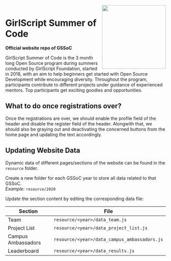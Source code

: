 <img align="right" width="200" height="200" src="https://www.gssoc.tech/images/favicon/favicon.png">

# GirlScript Summer of Code

**Official website repo of GSSoC**

GirlScript Summer of Code is the 3 month long Open Source program during summers conducted by GirlScript Foundation, started in 2018, with an aim to help beginners get started with Open Source Development while encouraging diversity. Throughout the program, participants contribute to different projects under guidance of experienced mentors. Top participants get exciting goodies and opportunities.

## What to do once registrations over?

Once the registrations are over, we should enable the profile field of the header and disable the register field of the header. Alongwith that, we should also be graying out and deactivating the concerned buttons from the home page and updating the text accordingly.

## Updating Website Data

Dynamic data of different pages/sections of the website can be found in the `resource` folder.

Create a new folder for each GSSoC year to store all data related to that GSSoC.  
*Example:* `resource/2020`

Update the section content by editing the corresponding data file:

| Section | File |
| --- | --- |
| Team | `resource/<year>/data_team.js` |
| Project List | `resource/<year>/data_project_list.js` |
| Campus Ambassadors | `resource/<year>/data_campus_ambassadors.js` |
| Leaderboard | `resource/<year>/data_results.js` |

